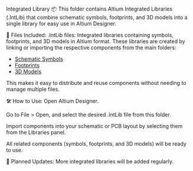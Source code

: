 Integrated Library 📦
This folder contains Altium Integrated Libraries (.IntLib) that combine schematic symbols, footprints, and 3D models into a single library for easy use in Altium Designer.

📂 Files Included:
.IntLib files: Integrated libraries containing symbols, footprints, and 3D models in Altium format.
These libraries are created by linking or importing the respective components from the main folders:

- [Schematic Symbols](../Schematic_Symbols)
- [Footprints](../Footprints)
- [3D Models](../3D_Models)

This makes it easy to distribute and reuse components without needing to manage multiple files.

🛠️ How to Use:
Open Altium Designer.

Go to File > Open, and select the desired .IntLib file from this folder.

Import components into your schematic or PCB layout by selecting them from the Libraries panel.

All related components (symbols, footprints, and 3D models) will be ready to use.

📅 Planned Updates:
More integrated libraries will be added regularly.